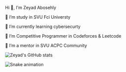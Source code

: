 Hi 👋, I'm Zeyad Abosehly

🔭 I’m study in SVU Fci Universty

🌱 I’m currently learning cybersecurty 

🤝 I’m Competitive Programmer in Codeforces & Leetcode

👯 I’m a mentor in SVU ACPC Community

![Zeyad's GitHub stats](https://github-readme-stats.vercel.app/api?username=Zeyad-Z0ZZ&show_icons=true&theme=tokyonight)

![Snake animation](https://github.com/thepiyushmalhotra/thepiyushmalhotra/blob/output/github-contribution-grid-snake.svg)
